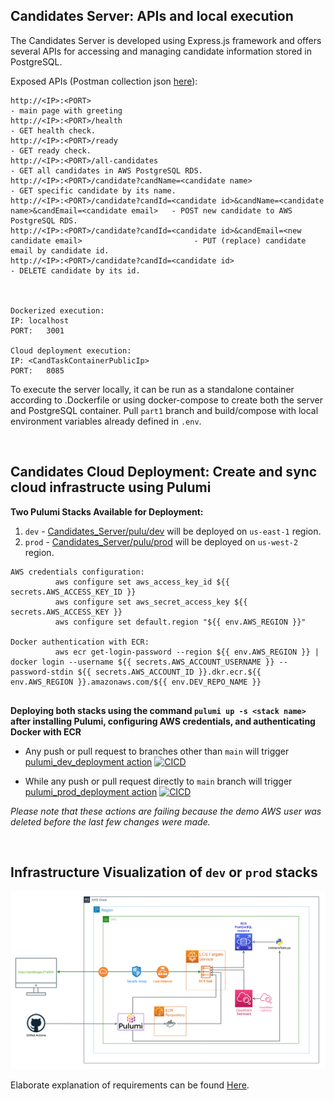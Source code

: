 ## Candidates Server: APIs and local execution

The Candidates Server is developed using Express.js framework and offers several APIs for accessing and managing candidate information stored in PostgreSQL.

Exposed APIs (Postman collection json [here](https://github.com/JonathanYK/Candidates_Server/tree/main/postman_collection_API_tests)):
```
http://<IP>:<PORT>                                                                                         - main page with greeting
http://<IP>:<PORT>/health                                                                                  - GET health check.
http://<IP>:<PORT>/ready                                                                                   - GET ready check.
http://<IP>:<PORT>/all-candidates                                                                          - GET all candidates in AWS PostgreSQL RDS.
http://<IP>:<PORT>/candidate?candName=<candidate name>                                                     - GET specific candidate by its name.
http://<IP>:<PORT>/candidate?candId=<candidate id>&candName=<candidate name>&candEmail=<candidate email>   - POST new candidate to AWS PostgreSQL RDS.
http://<IP>:<PORT>/candidate?candId=<candidate id>&candEmail=<new candidate email>                         - PUT (replace) candidate email by candidate id.
http://<IP>:<PORT>/candidate?candId=<candidate id>                                                         - DELETE candidate by its id.



Dockerized execution:
IP:	localhost
PORT:	3001

Cloud deployment execution:
IP:	<CandTaskContainerPublicIp>
PORT:	8085
```

To execute the server locally, it can be run as a standalone container according to .Dockerfile or using docker-compose to create both the server and PostgreSQL container. Pull `part1` branch and build/compose with local environment variables already defined in `.env`.


$~~~$

## Candidates Cloud Deployment: Create and sync cloud infrastructe using Pulumi

**Two Pulumi Stacks Available for Deployment:**
1. `dev` - [Candidates_Server/pulu/dev](https://github.com/JonathanYK/Candidates_Server/tree/main/pulu/dev) will be deployed on `us-east-1` region.
2. `prod` - [Candidates_Server/pulu/prod](https://github.com/JonathanYK/Candidates_Server/tree/main/pulu/prod) will be deployed on `us-west-2` region.

```
AWS credentials configuration:
          aws configure set aws_access_key_id ${{ secrets.AWS_ACCESS_KEY_ID }}
          aws configure set aws_secret_access_key ${{ secrets.AWS_ACCESS_KEY }}
          aws configure set default.region "${{ env.AWS_REGION }}"

Docker authentication with ECR:
          aws ecr get-login-password --region ${{ env.AWS_REGION }} | docker login --username ${{ secrets.AWS_ACCOUNT_USERNAME }} --password-stdin ${{ secrets.AWS_ACCOUNT_ID }}.dkr.ecr.${{ env.AWS_REGION }}.amazonaws.com/${{ env.DEV_REPO_NAME }}
          
```
**Deploying both stacks using the command `pulumi up -s <stack name>` after installing Pulumi, configuring AWS credentials, and authenticating Docker with ECR**
- Any push or pull request to branches other than `main` will trigger [pulumi_dev_deployment action](https://github.com/JonathanYK/Candidates_Server/blob/main/.github/workflows/pulumi_dev_deployment.yml) [![CICD](https://github.com/JonathanYK/Candidates_Server/actions/workflows/pulumi_dev_deployment.yml/badge.svg?branch=main)](https://github.com/JonathanYK/Candidates_Server/actions/workflows/pulumi_dev_deployment.yml)

- While any push or pull request directly to `main` branch will trigger [pulumi_prod_deployment action](https://github.com/JonathanYK/Candidates_Server/blob/main/.github/workflows/pulumi_prod_deployment.yml)
[![CICD](https://github.com/JonathanYK/Candidates_Server/actions/workflows/pulumi_prod_deployment.yml/badge.svg?branch=main)](https://github.com/JonathanYK/Candidates_Server/actions/workflows/pulumi_prod_deployment.yml)

*Please note that these actions are failing because the demo AWS user was deleted before the last few changes were made.*


$~~~$

## Infrastructure Visualization of `dev` or `prod` stacks

![AWS_Infra_Visualization](https://github.com/JonathanYK/Candidates_Server/blob/main/pulu/AWS_Infra_Visualization.png?raw=true)

Elaborate explanation of requirements can be found [Here](https://github.com/JonathanYK/Candidates_Server/blob/main/Candidates_Server_Spec.pdf/).

